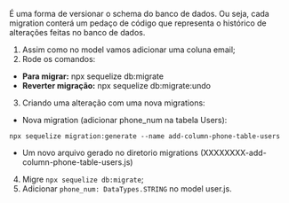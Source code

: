 É uma forma de versionar o schema do banco de dados. Ou seja, cada migration conterá um pedaço de código que representa o histórico de alterações feitas no banco de dados.

1. Assim como no model vamos adicionar uma coluna email;
2. Rode os comandos:
 - **Para migrar:** npx sequelize db:migrate
 - **Reverter migração:** npx sequelize db:migrate:undo
3. Criando uma alteração com uma nova migrations:
 - Nova migration (adicionar phone_num na tabela Users):
```
npx sequelize migration:generate --name add-column-phone-table-users
```

- Um novo arquivo gerado no diretorio migrations (XXXXXXXX-add-column-phone-table-users.js)
4. Migre `npx sequelize db:migrate`;
5. Adicionar `phone_num: DataTypes.STRING` no model user.js.